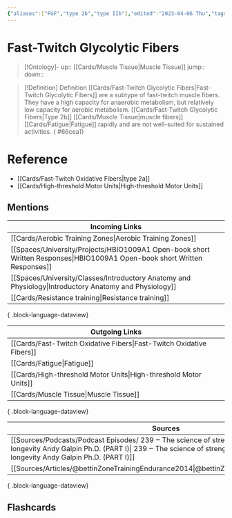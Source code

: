 ```yaml
---
{"aliases":["FGF","type 2b","type IIb"],"edited":"2023-04-06 Thu","tags":["on/Science/Biology/Anatomy"],"date created":"2023-02-09 Thu","dg-publish":true,"permalink":"/cards/fast-twitch-glycolytic-fibers/","dgPassFrontmatter":true}
---
```


# Fast-Twitch Glycolytic Fibers

> [!Ontology]-
> up:: [[Cards/Muscle Tissue\|Muscle Tissue]]
> jump::
> down:: 

> [!Definition] Definition
> [[Cards/Fast-Twitch Glycolytic Fibers\|Fast-Twitch Glycolytic Fibers]] are a subtype of fast-twitch muscle fibers. They have a high capacity for anaerobic metabolism, but relatively low capacity for aerobic metabolism. [[Cards/Fast-Twitch Glycolytic Fibers\|Type 2b]] [[Cards/Muscle Tissue\|muscle fibers]] [[Cards/Fatigue\|Fatigue]] rapidly and are not well-suited for sustained activities.
{ #66cea1}


# Reference

- [[Cards/Fast-Twitch Oxidative Fibers\|type 2a]]
- [[Cards/High-threshold Motor Units\|High-threshold Motor Units]]

## Mentions

| Incoming Links                                                                                                               |
| ---------------------------------------------------------------------------------------------------------------------------- |
| [[Cards/Aerobic Training Zones\|Aerobic Training Zones]]                                                                  |
| [[Spaces/University/Projects/HBIO1009A1 Open-book short Written Responses\|HBIO1009A1 Open-book short Written Responses]] |
| [[Spaces/University/Classes/Introductory Anatomy and Physiology\|Introductory Anatomy and Physiology]]                    |
| [[Cards/Resistance training\|Resistance training]]                                                                        |

{ .block-language-dataview}

| Outgoing Links                                                          |
| ----------------------------------------------------------------------- |
| [[Cards/Fast-Twitch Oxidative Fibers\|Fast-Twitch Oxidative Fibers]] |
| [[Cards/Fatigue\|Fatigue]]                                           |
| [[Cards/High-threshold Motor Units\|High-threshold Motor Units]]     |
| [[Cards/Muscle Tissue\|Muscle Tissue]]                               |

{ .block-language-dataview}

| Sources                                                                                                                                                                                                                                     |
| ------------------------------------------------------------------------------------------------------------------------------------------------------------------------------------------------------------------------------------------- |
| [[Sources/Podcasts/Podcast Episodes/ 239 ‒ The science of strength  muscle  and training for longevity   Andy Galpin  Ph.D. (PART I)\| 239 ‒ The science of strength  muscle  and training for longevity   Andy Galpin  Ph.D. (PART I)]] |
| [[Sources/Articles/@bettinZoneTrainingEndurance2014\|@bettinZoneTrainingEndurance2014]]                                                                                                                                                  |

{ .block-language-dataview}

## Flashcards
